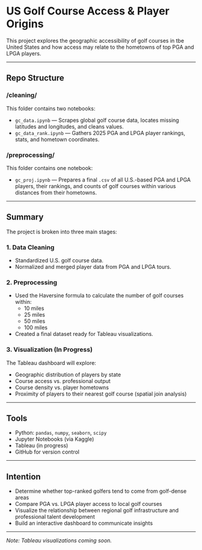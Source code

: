 # US Golf Course Access & Player Origins

This project explores the geographic accessibility of golf courses in tbe United States and how access may relate to the hometowns of top PGA and LPGA players.

---

## Repo Structure

### /cleaning/
This folder contains two notebooks:
- `gc_data.ipynb` — Scrapes global golf course data, locates missing latitudes and longitudes, and cleans values.
- `gc_data_rank.ipynb` — Gathers 2025 PGA and LPGA player rankings, stats, and hometown coordinates.

### /preprocessing/
This folder contains one notebook:
- `gc_proj.ipynb` — Prepares a final `.csv` of all U.S.-based PGA and LPGA players, their rankings, and counts of golf courses within various distances from their hometowns.

---

## Summary

The project is broken into three main stages:

### 1. Data Cleaning
- Standardized U.S. golf course data.
- Normalized and merged player data from PGA and LPGA tours.

### 2. Preprocessing
- Used the Haversine formula to calculate the number of golf courses within:
  - 10 miles  
  - 25 miles  
  - 50 miles  
  - 100 miles
- Created a final dataset ready for Tableau visualizations.

### 3. Visualization (In Progress)
The Tableau dashboard will explore:
- Geographic distribution of players by state  
- Course access vs. professional output  
- Course density vs. player hometowns  
- Proximity of players to their nearest golf course (spatial join analysis)

---

## Tools

- Python: `pandas`, `numpy`, `seaborn`, `scipy`
- Jupyter Notebooks (via Kaggle)
- Tableau (in progress)
- GitHub for version control

---

## Intention

- Determine whether top-ranked golfers tend to come from golf-dense areas  
- Compare PGA vs. LPGA player access to local golf courses  
- Visualize the relationship between regional golf infrastructure and professional talent development  
- Build an interactive dashboard to communicate insights

---

*Note: Tableau visualizations coming soon.*
